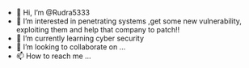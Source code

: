 - 👋 Hi, I’m @Rudra5333
- 👀 I’m interested in penetrating systems ,get some new vulnerability, exploiting them and help that company to patch!!
- 🌱 I’m currently learning cyber security 
- 💞️ I’m looking to collaborate on ...
- 📫 How to reach me ...

<!---
Rudra5333/Rudra5333 is a ✨ special ✨ repository because its `README.md` (this file) appears on your GitHub profile.
You can click the Preview link to take a look at your changes.
--->
